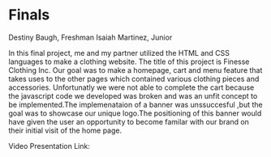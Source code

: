 # Finals

Destiny Baugh, Freshman
Isaiah Martinez, Junior

In this final project, me and my partner utilized the HTML and CSS languages to make a clothing website. The title of this project is Finesse Clothing Inc. Our goal was to make a homepage, cart and menu feature that takes uses to the other pages which contained various clothing pieces and accessories. Unfortunatly we were not able to complete the cart because the javascript code we developed was broken and was an unfit concept to be implemented.The implemenataion of a banner was unssuccesful ,but the goal was to showcase our unique logo.The positioning of this banner would have given the user an opportunity to become familar with our brand on their initial visit of the home page.

Video Presentation Link:
